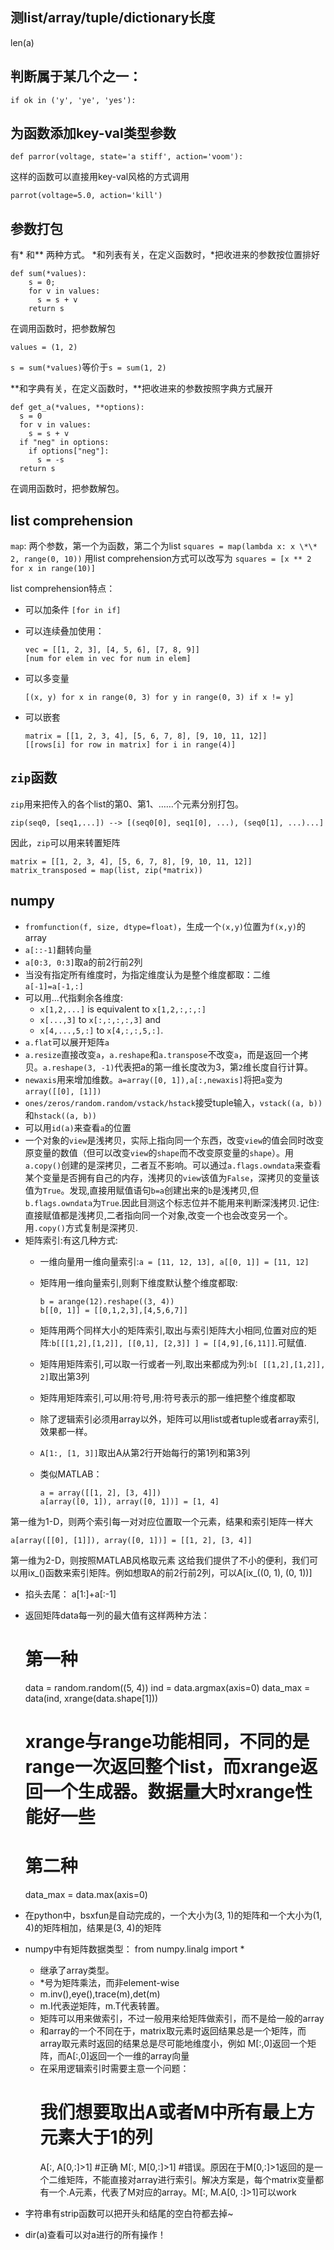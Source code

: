 
## 测list/array/tuple/dictionary长度
len(a)

## 判断属于某几个之一：

    if ok in ('y', 'ye', 'yes'):

## 为函数添加key-val类型参数

    def parror(voltage, state='a stiff', action='voom'):

这样的函数可以直接用key-val风格的方式调用

    parrot(voltage=5.0, action='kill')

## 参数打包
有\* 和\*\* 两种方式。
\*和列表有关，在定义函数时，\*把收进来的参数按位置排好

    def sum(*values): 
        s = 0;
        for v in values:
          s = s + v
        return s

在调用函数时，把参数解包

    values = (1, 2)
    
`s = sum(*values)`等价于`s = sum(1, 2)`

\*\*和字典有关，在定义函数时，\*\*把收进来的参数按照字典方式展开

    def get_a(*values, **options):
      s = 0
      for v in values:
        s = s + v
      if "neg" in options:
        if options["neg"]:
          s = -s
      return s

在调用函数时，把参数解包。

## list comprehension
`map`: 两个参数，第一个为函数，第二个为list
`squares = map(lambda x: x \*\* 2, range(0, 10))`
用list comprehension方式可以改写为
`squares = [x ** 2 for x in range(10)]`

list comprehension特点：

* 可以加条件
    ```[for in if]```
* 可以连续叠加使用：

    ```
    vec = [[1, 2, 3], [4, 5, 6], [7, 8, 9]]
    [num for elem in vec for num in elem]
    ```
    
* 可以多变量
 
    ```
    [(x, y) for x in range(0, 3) for y in range(0, 3) if x != y] 
    ```
    
* 可以嵌套
 
    ```
    matrix = [[1, 2, 3, 4], [5, 6, 7, 8], [9, 10, 11, 12]]
    [[rows[i] for row in matrix] for i in range(4)]
    ```

## `zip`函数
`zip`用来把传入的各个list的第0、第1、……个元素分别打包。
  
    zip(seq0, [seq1,...]) --> [(seq0[0], seq1[0], ...), (seq0[1], ...)...]
   
    
因此，`zip`可以用来转置矩阵

    matrix = [[1, 2, 3, 4], [5, 6, 7, 8], [9, 10, 11, 12]]
    matrix_transposed = map(list, zip(*matrix))


## numpy
* `fromfunction(f, size, dtype=float)`，生成一个`(x,y)`位置为`f(x,y)`的array
* `a[::-1]`翻转向量
* `a[0:3, 0:3]`取a的前2行前2列
* 当没有指定所有维度时，为指定维度认为是整个维度都取：二维`a[-1]=a[-1,:]`
* 可以用...代指剩余各维度:
  * `x[1,2,...]` is equivalent to `x[1,2,:,:,:]`
  * `x[...,3]` to `x[:,:,:,:,3]` and
  * `x[4,...,5,:]` to `x[4,:,:,5,:]`.
* `a.flat`可以展开矩阵`a`
* `a.resize`直接改变`a`，`a.reshape`和`a.transpose`不改变`a`，而是返回一个拷贝。`a.reshape(3, -1)`代表把a的第一维长度改为3，第`2`维长度自行计算。
* `newaxis`用来增加维数。`a=array([0, 1]),a[:,newaxis]`将把`a`变为`array([[0], [1]])`
* `ones/zeros/random.random/vstack/hstack`接受tuple输入，`vstack((a, b))`和`hstack((a, b))`
* 可以用`id(a)`来查看`a`的位置
* 一个对象的`view`是浅拷贝，实际上指向同一个东西，改变`view`的值会同时改变原变量的数值（但可以改变`view`的`shape`而不改变原变量的`shape`）。用`a.copy()`创建的是深拷贝，二者互不影响。可以通过`a.flags.owndata`来查看某个变量是否拥有自己的内存，浅拷贝的`view`该值为`False`，深拷贝的变量该值为`True`。发现,直接用赋值语句`b=a`创建出来的`b`是浅拷贝,但`b.flags.owndata`为`True`.因此目测这个标志位并不能用来判断深浅拷贝.记住:直接赋值都是浅拷贝,二者指向同一个对象,改变一个也会改变另一个。用`.copy()`方式复制是深拷贝.
* 矩阵索引:有这几种方式:
  * 一维向量用一维向量索引:`a = [11, 12, 13], a[[0, 1]] = [11, 12]`
  * 矩阵用一维向量索引,则剩下维度默认整个维度都取:
    ```
    b = arange(12).reshape((3, 4))
    b[[0, 1]] = [[0,1,2,3],[4,5,6,7]]
    ```
  * 矩阵用两个同样大小的矩阵索引,取出与索引矩阵大小相同,位置对应的矩阵:`b[[[1,2],[1,2]], [[0,1], [2,3]] ] = [[4,9],[6,11]]`.可赋值.
  * 矩阵用矩阵索引,可以取一行或者一列,取出来都成为列:`b[ [[1,2],[1,2]], 2]`取出第3列
  * 矩阵用矩阵索引,可以用:符号,用:符号表示的那一维把整个维度都取
  * 除了逻辑索引必须用array以外，矩阵可以用list或者tuple或者array索引,效果都一样。
  * `A[1:, [1, 3]]`取出A从第2行开始每行的第1列和第3列
  * 类似MATLAB：
   
      ```
      a = array([[1, 2], [3, 4]])
      a[array([0, 1]), array([0, 1])] = [1, 4] 
      ```

第一维为1-D，则两个索引每一对对应位置取一个元素，结果和索引矩阵一样大

    a[array([[0], [1]]), array([0, 1])] = [[1, 2], [3, 4]] 
    
第一维为2-D，则按照MATLAB风格取元素
    这给我们提供了不小的便利，我们可以用ix_()函数来索引矩阵。例如想取A的前2行前2列，可以A[ix_((0, 1), (0, 1))]

* 掐头去尾： a[1:]+a[:-1]


* 返回矩阵data每一列的最大值有这样两种方法：
  # 第一种
  data = random.random((5, 4))
  ind = data.argmax(axis=0)
  data\_max = data(ind, xrange(data.shape[1]))
  # xrange与range功能相同，不同的是range一次返回整个list，而xrange返回一个生成器。数据量大时xrange性能好一些
  # 第二种
  data\_max = data.max(axis=0)

* 在python中，bsxfun是自动完成的，一个大小为(3, 1)的矩阵和一个大小为(1, 4)的矩阵相加，结果是(3, 4)的矩阵
* numpy中有矩阵数据类型： from numpy.linalg import *
  * 继承了array类型。
  * \*号为矩阵乘法，而非element-wise
  * m.inv(),eye(),trace(m),det(m)
  * m.I代表逆矩阵，m.T代表转置。
  * 矩阵可以用来做索引，不过一般用来给矩阵做索引，而不是给一般的array
  * 和array的一个不同在于，matrix取元素时返回结果总是一个矩阵，而array取元素时返回的结果总是尽可能地维度小，例如
    M[:,0]返回一个矩阵，而A[:,0]返回一个一维的array向量
  * 在采用逻辑索引时需要主意一个问题：
    # 我们想要取出A或者M中所有最上方元素大于1的列
    A[:, A[0,:]>1] #正确
    M[:, M[0,:]>1] #错误。原因在于M[0,:]>1返回的是一个二维矩阵，不能直接对array进行索引。解决方案是，每个matrix变量都有一个.A元素，代表了M对应的array。M[:, M.A[0, :]>1]可以work


* 字符串有strip函数可以把开头和结尾的空白符都去掉~
* dir(a)查看可以对a进行的所有操作！


